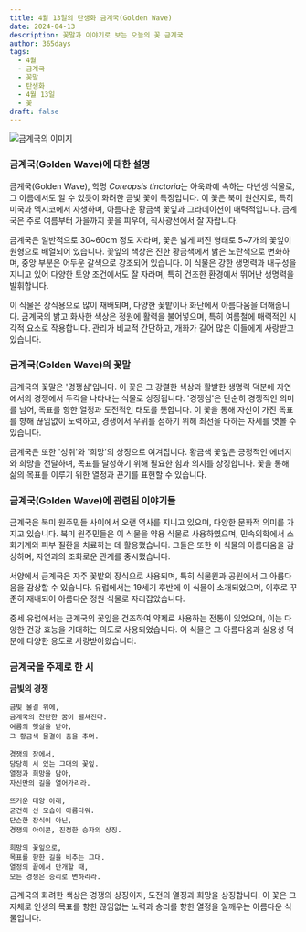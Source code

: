 ```yaml
---
title: 4월 13일의 탄생화 금계국(Golden Wave)
date: 2024-04-13
description: 꽃말과 이야기로 보는 오늘의 꽃 금계국
author: 365days
tags:
  - 4월
  - 금계국
  - 꽃말
  - 탄생화
  - 4월 13일
  - 꽃
draft: false
---
```



![금계국의 이미지](https://cdn.pixabay.com/photo/2022/06/02/06/43/flowers-7237132_1280.jpg#center)


### 금계국(Golden Wave)에 대한 설명

금계국(Golden Wave), 학명 *Coreopsis tinctoria*는 아욱과에 속하는 다년생 식물로, 그 이름에서도 알 수 있듯이 화려한 금빛 꽃이 특징입니다. 이 꽃은 북미 원산지로, 특히 미국과 멕시코에서 자생하며, 아름다운 황금색 꽃잎과 그라데이션이 매력적입니다. 금계국은 주로 여름부터 가을까지 꽃을 피우며, 직사광선에서 잘 자랍니다.

금계국은 일반적으로 30~60cm 정도 자라며, 꽃은 넓게 퍼진 형태로 5~7개의 꽃잎이 원형으로 배열되어 있습니다. 꽃잎의 색상은 진한 황금색에서 밝은 노란색으로 변화하며, 중앙 부분은 어두운 갈색으로 강조되어 있습니다. 이 식물은 강한 생명력과 내구성을 지니고 있어 다양한 토양 조건에서도 잘 자라며, 특히 건조한 환경에서 뛰어난 생명력을 발휘합니다.

이 식물은 장식용으로 많이 재배되며, 다양한 꽃밭이나 화단에서 아름다움을 더해줍니다. 금계국의 밝고 화사한 색상은 정원에 활력을 불어넣으며, 특히 여름철에 매력적인 시각적 요소로 작용합니다. 관리가 비교적 간단하고, 개화가 길어 많은 이들에게 사랑받고 있습니다.

### 금계국(Golden Wave)의 꽃말

금계국의 꽃말은 '경쟁심'입니다. 이 꽃은 그 강렬한 색상과 활발한 생명력 덕분에 자연에서의 경쟁에서 두각을 나타내는 식물로 상징됩니다. '경쟁심'은 단순히 경쟁적인 의미를 넘어, 목표를 향한 열정과 도전적인 태도를 뜻합니다. 이 꽃을 통해 자신이 가진 목표를 향해 끊임없이 노력하고, 경쟁에서 우위를 점하기 위해 최선을 다하는 자세를 엿볼 수 있습니다.

금계국은 또한 '성취'와 '희망'의 상징으로 여겨집니다. 황금색 꽃잎은 긍정적인 에너지와 희망을 전달하며, 목표를 달성하기 위해 필요한 힘과 의지를 상징합니다. 꽃을 통해 삶의 목표를 이루기 위한 열정과 끈기를 표현할 수 있습니다.

### 금계국(Golden Wave)에 관련된 이야기들

금계국은 북미 원주민들 사이에서 오랜 역사를 지니고 있으며, 다양한 문화적 의미를 가지고 있습니다. 북미 원주민들은 이 식물을 약용 식물로 사용하였으며, 민속의학에서 소화기계와 피부 질환을 치료하는 데 활용했습니다. 그들은 또한 이 식물의 아름다움을 감상하며, 자연과의 조화로운 관계를 중시했습니다.

서양에서 금계국은 자주 꽃밭의 장식으로 사용되며, 특히 식물원과 공원에서 그 아름다움을 감상할 수 있습니다. 유럽에서는 19세기 후반에 이 식물이 소개되었으며, 이후로 꾸준히 재배되어 아름다운 정원 식물로 자리잡았습니다.

중세 유럽에서는 금계국의 꽃잎을 건조하여 약제로 사용하는 전통이 있었으며, 이는 다양한 건강 효능을 기대하는 의도로 사용되었습니다. 이 식물은 그 아름다움과 실용성 덕분에 다양한 용도로 사랑받아왔습니다.

### 금계국을 주제로 한 시

**금빛의 경쟁**

```
금빛 물결 위에,  
금계국의 찬란한 꿈이 펼쳐진다.  
여름의 햇살을 받아,  
그 황금색 물결이 춤을 추며.

경쟁의 장에서,  
당당히 서 있는 그대의 꽃잎.  
열정과 희망을 담아,  
자신만의 길을 열어가리라.

뜨거운 태양 아래,  
굳건히 선 모습이 아름다워.  
단순한 장식이 아닌,  
경쟁의 아이콘, 진정한 승자의 상징.

희망의 꽃잎으로,  
목표를 향한 길을 비추는 그대.  
열정의 끝에서 만개할 때,  
모든 경쟁은 승리로 변하리라.
```

금계국의 화려한 색상은 경쟁의 상징이자, 도전의 열정과 희망을 상징합니다. 이 꽃은 그 자체로 인생의 목표를 향한 끊임없는 노력과 승리를 향한 열정을 일깨우는 아름다운 식물입니다.

